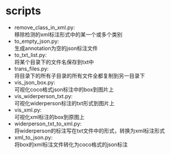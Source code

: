 # scripts
* remove_class_in_xml.py:<br> 
  移除检测的xml标注形式中的某一个或多个类别<br> 
* to_empty_json.py:<br> 
  生成annotation为空的json标注文件<br> 
* to_txt_list.py:<br> 
  将某个目录下的文件名保存到txt中<br> 
* trans_files.py:<br> 
  将目录下的所有子目录的所有文件全都复制到另一目录下<br> 
* vis_json_box.py:<br> 
  可视化coco格式json标注中的box到图片上<br> 
* vis_widerperson_txt.py:<br> 
  可视化widerperson标注的txt形式到图片上<br> 
* vis_xml.py:<br> 
  可视化xml标注的box到原图上<br> 
* widerperson_txt_to_xml.py:<br> 
  将widerperson的标注写在txt文件中的形式，转换为xml标注形式<br> 
* xml_to_json.py:<br> 
  将box的xml标注文件转化为coco格式的json标注<br> 